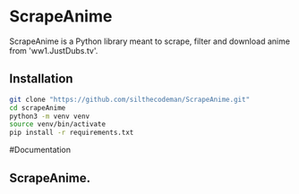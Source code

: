 # ScrapeAnime

ScrapeAnime is a Python library meant to scrape, filter and download anime from 'ww1.JustDubs.tv'.

## Installation
```bash
git clone "https://github.com/silthecodeman/ScrapeAnime.git"
cd scrapeAnime
python3 -m venv venv
source venv/bin/activate
pip install -r requirements.txt
```

#Documentation
## ScrapeAnime.
